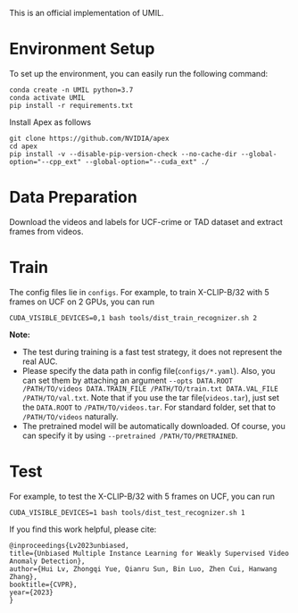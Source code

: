 This is an official implementation of UMIL. 

    
# Environment Setup
To set up the environment, you can easily run the following command:
```
conda create -n UMIL python=3.7
conda activate UMIL
pip install -r requirements.txt
```

Install Apex as follows
```
git clone https://github.com/NVIDIA/apex
cd apex
pip install -v --disable-pip-version-check --no-cache-dir --global-option="--cpp_ext" --global-option="--cuda_ext" ./
```

# Data Preparation

Download the videos and labels for UCF-crime or TAD dataset and extract frames from videos.


# Train
The config files lie in `configs`. For example, to train X-CLIP-B/32 with 5 frames on UCF on 2 GPUs, you can run
```
CUDA_VISIBLE_DEVICES=0,1 bash tools/dist_train_recognizer.sh 2
```

**Note:**
- The test during training is a fast test strategy, it does not represent the real AUC.
- Please specify the data path in config file(`configs/*.yaml`). Also, you can set them by attaching an argument `--opts DATA.ROOT /PATH/TO/videos DATA.TRAIN_FILE /PATH/TO/train.txt DATA.VAL_FILE /PATH/TO/val.txt`. Note that if you use the tar file(`videos.tar`), just set the `DATA.ROOT` to `/PATH/TO/videos.tar`. For standard folder, set that to `/PATH/TO/videos` naturally.
- The pretrained model will be automatically downloaded. Of course, you can specify it by using `--pretrained /PATH/TO/PRETRAINED`.

# Test
For example, to test the X-CLIP-B/32 with 5 frames on UCF, you can run
```
CUDA_VISIBLE_DEVICES=1 bash tools/dist_test_recognizer.sh 1
```

If you find this work helpful, please cite:
```
@inproceedings{Lv2023unbiased,
title={Unbiased Multiple Instance Learning for Weakly Supervised Video Anomaly Detection},
author={Hui Lv, Zhongqi Yue, Qianru Sun, Bin Luo, Zhen Cui, Hanwang Zhang},
booktitle={CVPR},
year={2023}
}
```

